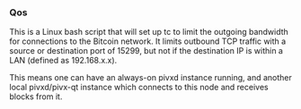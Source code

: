### Qos ###

This is a Linux bash script that will set up tc to limit the outgoing bandwidth for connections to the Bitcoin network. It limits outbound TCP traffic with a source or destination port of 15299, but not if the destination IP is within a LAN (defined as 192.168.x.x).

This means one can have an always-on pivxd instance running, and another local pivxd/pivx-qt instance which connects to this node and receives blocks from it.
